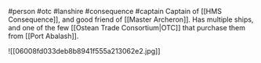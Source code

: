 #person  #otc #lanshire #consequence #captain 
Captain of [[HMS Consequence]], and good friend of [[Master Archeron]].  Has multiple ships, and one of the few [[Ostean Trade Consortium|OTC]] that purchase them from [[Port Abalash]].

![[06008fd033deb8b8941f555a213062e2.jpg]]